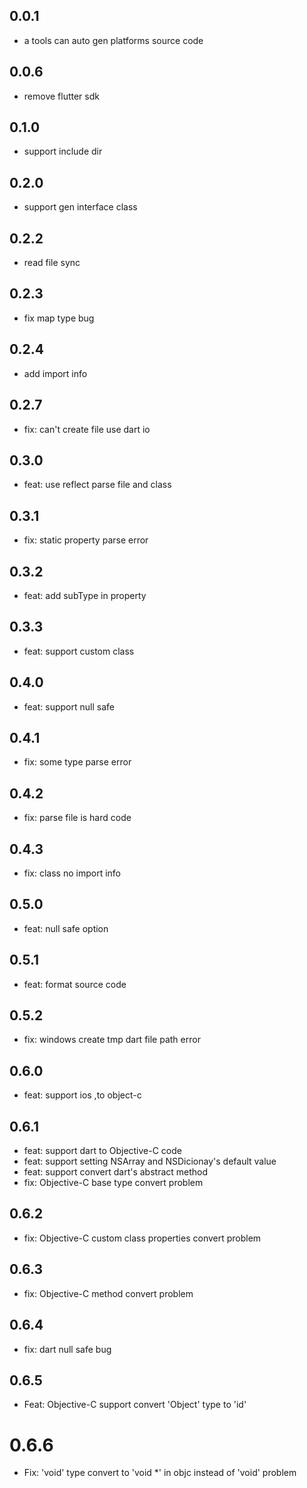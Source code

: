 ## 0.0.1

* a tools can auto gen platforms source code

## 0.0.6

* remove flutter sdk

## 0.1.0

* support include dir

## 0.2.0

* support gen interface class

## 0.2.2

* read file sync

## 0.2.3

* fix map type bug

## 0.2.4

* add import info

## 0.2.7

* fix: can't create file use dart io

## 0.3.0

* feat: use reflect parse file and class

## 0.3.1

* fix: static property parse error

## 0.3.2

* feat: add subType in property

## 0.3.3

* feat:  support custom class

## 0.4.0

* feat:  support null safe

## 0.4.1

* fix: some type parse error

## 0.4.2

* fix: parse file is hard code

## 0.4.3

* fix: class no import info

## 0.5.0

* feat: null safe option

## 0.5.1

* feat: format source code

## 0.5.2

* fix: windows create tmp dart file path error

## 0.6.0

* feat: support ios ,to object-c

## 0.6.1

* feat: support dart to Objective-C code
* feat: support setting NSArray and NSDicionay's default value
* feat: support convert dart's abstract method
* fix: Objective-C base type convert problem

## 0.6.2

* fix: Objective-C custom class properties convert problem

## 0.6.3

* fix: Objective-C method convert problem

## 0.6.4

* fix: dart null safe bug

## 0.6.5

* Feat: Objective-C support convert 'Object' type to 'id'

# 0.6.6

* Fix: 'void' type convert to 'void *' in objc instead of 'void' problem